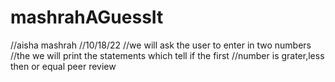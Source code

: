 # mashrahAGuessIt
//aisha mashrah
//10/18/22
//we will ask the user to enter in two numbers
//the we will print the statements which tell if the first 
//number is grater,less then or equal
peer review 
